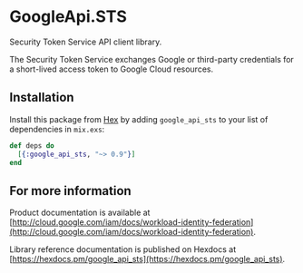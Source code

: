 # GoogleApi.STS

Security Token Service API client library.

The Security Token Service exchanges Google or third-party credentials for a short-lived access token to Google Cloud resources.

## Installation

Install this package from [Hex](https://hex.pm) by adding
`google_api_sts` to your list of dependencies in `mix.exs`:

```elixir
def deps do
  [{:google_api_sts, "~> 0.9"}]
end
```

## For more information

Product documentation is available at [http://cloud.google.com/iam/docs/workload-identity-federation](http://cloud.google.com/iam/docs/workload-identity-federation).

Library reference documentation is published on Hexdocs at
[https://hexdocs.pm/google_api_sts](https://hexdocs.pm/google_api_sts).
